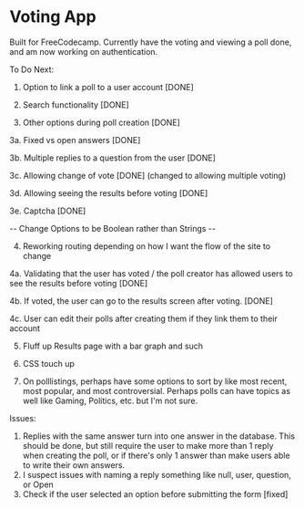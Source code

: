 # Voting App

Built for FreeCodecamp. Currently have the voting and viewing a poll done, and am now working on authentication. 

To Do Next:

1. Option to link a poll to a user account [DONE]

2. Search  functionality [DONE]

3. Other options during poll creation [DONE]

3a. Fixed vs open answers [DONE]

3b. Multiple replies to a question from the user [DONE]

3c. Allowing change of vote [DONE] (changed to allowing multiple voting)

3d. Allowing seeing the results before voting [DONE]

3e. Captcha [DONE]

-- Change Options to be Boolean rather than Strings -- 

4. Reworking routing depending on how I want the flow of the site to change

4a. Validating that the user has voted / the poll creator has allowed users to see the results before voting [DONE]

4b. If voted, the user can go to the results screen after voting. [DONE]

4c. User can edit their polls after creating them if they link them to their account

5. Fluff up Results page with a bar graph and such 

6. CSS touch up

7. On polllistings, perhaps have some options to sort by like most recent, most popular, and most controversial. Perhaps polls can have topics as well like Gaming, Politics, etc. but  I'm not sure. 

Issues:
1. Replies with the same answer turn into one answer in the database. This should be done, but still require the user to make more than 1 reply when creating the poll, or if there's only 1 answer than make users able to write their own answers.
2. I suspect issues with  naming a reply something like null, user, question, or Open
3. Check if the user selected an option before submitting the form [fixed]